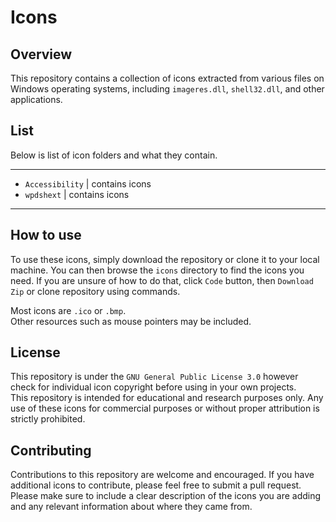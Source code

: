# Icons

## Overview

This repository contains a collection of icons extracted from various files on Windows operating systems, including `imageres.dll`, `shell32.dll`, and other applications.


## List
Below is list of icon folders and what they contain.

<hr>

- `Accessibility` | contains icons
- `wpdshext` | contains icons

<hr>

## How to use

To use these icons, simply download the repository or clone it to your local machine. You can then browse the `icons` directory to find the icons you need. If you are unsure of how to do that, click `Code` button, then `Download Zip` or clone repository using commands.     
        
Most icons are `.ico` or `.bmp`.       
Other resources such as mouse pointers may be included.

## License
This repository is under the `GNU General Public License 3.0` however check for individual icon copyright before using in your own projects.      
This repository is intended for educational and research purposes only. Any use of these icons for commercial purposes or without proper attribution is strictly prohibited.    

## Contributing

Contributions to this repository are welcome and encouraged. If you have additional icons to contribute, please feel free to submit a pull request. Please make sure to include a clear description of the icons you are adding and any relevant information about where they came from.


